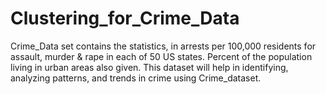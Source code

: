 # Clustering_for_Crime_Data
Crime_Data set contains the statistics, in arrests per 100,000 residents for assault, murder &amp; rape in each of 50 US states. Percent of the population living in urban areas also given. This dataset will help in identifying, analyzing patterns, and trends in crime using Crime_dataset.
